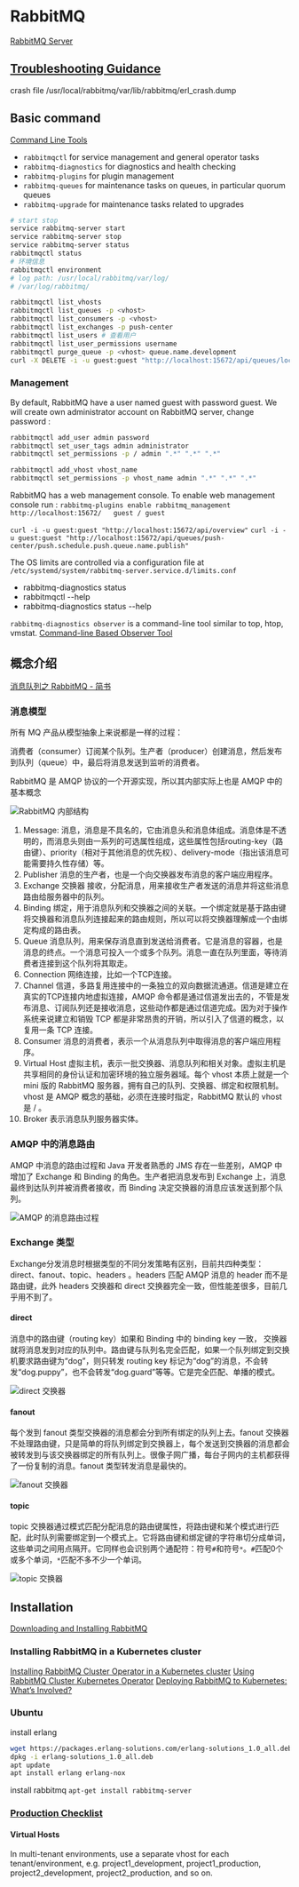 # RabbitMQ

[RabbitMQ Server](https://github.com/rabbitmq/rabbitmq-server/)

## [Troubleshooting Guidance](https://www.rabbitmq.com/troubleshooting.html)

crash file /usr/local/rabbitmq/var/lib/rabbitmq/erl_crash.dump

## Basic command

[Command Line Tools](https://www.rabbitmq.com/cli.html)

* `rabbitmqctl` for service management and general operator tasks
* `rabbitmq-diagnostics` for diagnostics and health checking
* `rabbitmq-plugins` for plugin management
* `rabbitmq-queues` for maintenance tasks on queues, in particular quorum queues
* `rabbitmq-upgrade` for maintenance tasks related to upgrades

``` bash
# start stop
service rabbitmq-server start
service rabbitmq-server stop
service rabbitmq-server status
rabbitmqctl status
# 环境信息
rabbitmqctl environment
# log path: /usr/local/rabbitmq/var/log/
# /var/log/rabbitmq/

rabbitmqctl list_vhosts
rabbitmqctl list_queues -p <vhost>
rabbitmqctl list_consumers -p <vhost>
rabbitmqctl list_exchanges -p push-center
rabbitmqctl list_users # 查看用户
rabbitmqctl list_user_permissions username
rabbitmqctl purge_queue -p <vhost> queue.name.development
curl -X DELETE -i -u guest:guest "http://localhost:15672/api/queues/local/gongzhonghao.refreshAccessToken.queue.name.development"
```

### Management

By default, RabbitMQ have a user named guest with password guest. We will create own administrator account on RabbitMQ server, change password :

``` bash
rabbitmqctl add_user admin password
rabbitmqctl set_user_tags admin administrator
rabbitmqctl set_permissions -p / admin ".*" ".*" ".*"

rabbitmqctl add_vhost vhost_name
rabbitmqctl set_permissions -p vhost_name admin ".*" ".*" ".*"
```

RabbitMQ has a web management console. To enable web management console run : `rabbitmq-plugins enable rabbitmq_management`
`http://localhost:15672/   guest / guest`

`curl -i -u guest:guest "http://localhost:15672/api/overview"`
`curl -i -u guest:guest "http://localhost:15672/api/queues/push-center/push.schedule.push.queue.name.publish"`

The OS limits are controlled via a configuration file at `/etc/systemd/system/rabbitmq-server.service.d/limits.conf`

* rabbitmq-diagnostics status
* rabbitmqctl --help
* rabbitmq-diagnostics status --help

`rabbitmq-diagnostics observer` is a command-line tool similar to top, htop, vmstat. [Command-line Based Observer Tool](https://www.rabbitmq.com/monitoring.html#diagnostics-observer)

## 概念介绍

[消息队列之 RabbitMQ - 简书](https://www.jianshu.com/p/79ca08116d57)

### 消息模型

所有 MQ 产品从模型抽象上来说都是一样的过程：

消费者（consumer）订阅某个队列。生产者（producer）创建消息，然后发布到队列（queue）中，最后将消息发送到监听的消费者。

RabbitMQ 是 AMQP 协议的一个开源实现，所以其内部实际上也是 AMQP 中的基本概念

![RabbitMQ 内部结构](image/rabbitmq.amqp.png)

1. Message: 消息，消息是不具名的，它由消息头和消息体组成。消息体是不透明的，而消息头则由一系列的可选属性组成，这些属性包括routing-key（路由键）、priority（相对于其他消息的优先权）、delivery-mode（指出该消息可能需要持久性存储）等。
2. Publisher 消息的生产者，也是一个向交换器发布消息的客户端应用程序。
3. Exchange 交换器 接收，分配消息，用来接收生产者发送的消息并将这些消息路由给服务器中的队列。
4. Binding 绑定，用于消息队列和交换器之间的关联。一个绑定就是基于路由键将交换器和消息队列连接起来的路由规则，所以可以将交换器理解成一个由绑定构成的路由表。
5. Queue 消息队列，用来保存消息直到发送给消费者。它是消息的容器，也是消息的终点。一个消息可投入一个或多个队列。消息一直在队列里面，等待消费者连接到这个队列将其取走。
6. Connection 网络连接，比如一个TCP连接。
7. Channel 信道，多路复用连接中的一条独立的双向数据流通道。信道是建立在真实的TCP连接内地虚拟连接，AMQP 命令都是通过信道发出去的，不管是发布消息、订阅队列还是接收消息，这些动作都是通过信道完成。因为对于操作系统来说建立和销毁 TCP 都是非常昂贵的开销，所以引入了信道的概念，以复用一条 TCP 连接。
8. Consumer 消息的消费者，表示一个从消息队列中取得消息的客户端应用程序。
9. Virtual Host 虚拟主机，表示一批交换器、消息队列和相关对象。虚拟主机是共享相同的身份认证和加密环境的独立服务器域。每个 vhost 本质上就是一个 mini 版的 RabbitMQ 服务器，拥有自己的队列、交换器、绑定和权限机制。vhost 是 AMQP 概念的基础，必须在连接时指定，RabbitMQ 默认的 vhost 是 / 。
10. Broker 表示消息队列服务器实体。

### AMQP 中的消息路由

AMQP 中消息的路由过程和 Java 开发者熟悉的 JMS 存在一些差别，AMQP 中增加了 Exchange 和 Binding 的角色。生产者把消息发布到 Exchange 上，消息最终到达队列并被消费者接收，而 Binding 决定交换器的消息应该发送到那个队列。

![AMQP 的消息路由过程](image/AMQP.message.routing.png)

### Exchange 类型

Exchange分发消息时根据类型的不同分发策略有区别，目前共四种类型：direct、fanout、topic、headers 。headers 匹配 AMQP 消息的 header 而不是路由键，此外 headers 交换器和 direct 交换器完全一致，但性能差很多，目前几乎用不到了。

#### direct

消息中的路由键（routing key）如果和 Binding 中的 binding key 一致， 交换器就将消息发到对应的队列中。路由键与队列名完全匹配，如果一个队列绑定到交换机要求路由键为“dog”，则只转发 routing key 标记为“dog”的消息，不会转发“dog.puppy”，也不会转发“dog.guard”等等。它是完全匹配、单播的模式。

![direct 交换器](image/exchange.direct.png)

#### fanout

每个发到 fanout 类型交换器的消息都会分到所有绑定的队列上去。fanout 交换器不处理路由键，只是简单的将队列绑定到交换器上，每个发送到交换器的消息都会被转发到与该交换器绑定的所有队列上。很像子网广播，每台子网内的主机都获得了一份复制的消息。fanout 类型转发消息是最快的。

![fanout 交换器](image/exchange.fanout.png)

#### topic

topic 交换器通过模式匹配分配消息的路由键属性，将路由键和某个模式进行匹配，此时队列需要绑定到一个模式上。它将路由键和绑定键的字符串切分成单词，这些单词之间用点隔开。它同样也会识别两个通配符：符号`#`和符号`*`。`#`匹配0个或多个单词，`*`匹配不多不少一个单词。

![topic 交换器](image/exchange.topic.png)

## Installation

[Downloading and Installing RabbitMQ](https://www.rabbitmq.com/download.html)

### Installing RabbitMQ in a Kubernetes cluster

[Installing RabbitMQ Cluster Operator in a Kubernetes cluster](https://www.rabbitmq.com/kubernetes/operator/install-operator.html)
[Using RabbitMQ Cluster Kubernetes Operator](https://www.rabbitmq.com/kubernetes/operator/using-operator.html)
[Deploying RabbitMQ to Kubernetes: What’s Involved?](https://www.rabbitmq.com/blog/2020/08/10/deploying-rabbitmq-to-kubernetes-whats-involved/)

### Ubuntu

install erlang

``` bash
wget https://packages.erlang-solutions.com/erlang-solutions_1.0_all.deb
dpkg -i erlang-solutions_1.0_all.deb
apt update
apt install erlang erlang-nox
```

install rabbitmq `apt-get install rabbitmq-server`

### [Production Checklist](https://www.rabbitmq.com/production-checklist.html)

#### Virtual Hosts

In multi-tenant environments, use a separate vhost for each tenant/environment, e.g. project1_development, project1_production, project2_development, project2_production, and so on.
